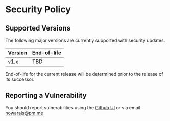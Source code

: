 # Security Policy

## Supported Versions

The following major versions are currently supported with security updates.

| Version                                                              | End-of-life |
| -------------------------------------------------------------------- | ----------- |
| [v1.x](https://github.com/NowaraJS/elysia-ratelimit/tree/v1.x)        | TBD         |

End-of-life for the current release will be determined prior to the release of its successor.

## Reporting a Vulnerability

You should report vulnerabilities using the [Github UI](https://github.com/NowaraJS/elysia-ratelimit/security/advisories/new) or via email nowarajs@pm.me
